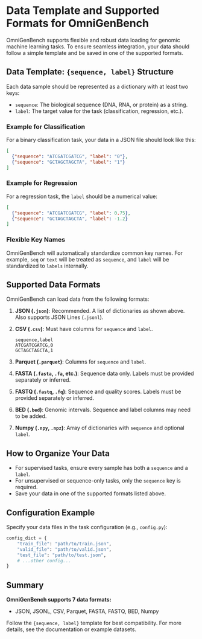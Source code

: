 # Data Template and Supported Formats for OmniGenBench

OmniGenBench supports flexible and robust data loading for genomic machine learning tasks. To ensure seamless integration, your data should follow a simple template and be saved in one of the supported formats.

## Data Template: `{sequence, label}` Structure

Each data sample should be represented as a dictionary with at least two keys:
- `sequence`: The biological sequence (DNA, RNA, or protein) as a string.
- `label`: The target value for the task (classification, regression, etc.).

### Example for Classification

For a binary classification task, your data in a JSON file should look like this:

```json
[
  {"sequence": "ATCGATCGATCG", "label": "0"},
  {"sequence": "GCTAGCTAGCTA", "label": "1"}
]
```

### Example for Regression

For a regression task, the `label` should be a numerical value:

```json
[
  {"sequence": "ATCGATCGATCG", "label": 0.75},
  {"sequence": "GCTAGCTAGCTA", "label": -1.2}
]
```

### Flexible Key Names

OmniGenBench will automatically standardize common key names. For example, `seq` or `text` will be treated as `sequence`, and `label` will be standardized to `labels` internally.

## Supported Data Formats

OmniGenBench can load data from the following formats:

1. **JSON (`.json`)**: Recommended. A list of dictionaries as shown above. Also supports JSON Lines (`.jsonl`).
2. **CSV (`.csv`)**: Must have columns for `sequence` and `label`.

    ```csv
    sequence,label
    ATCGATCGATCG,0
    GCTAGCTAGCTA,1
    ```

3. **Parquet (`.parquet`)**: Columns for `sequence` and `label`.
4. **FASTA (`.fasta`, `.fa`, etc.)**: Sequence data only. Labels must be provided separately or inferred.
5. **FASTQ (`.fastq`, `.fq`)**: Sequence and quality scores. Labels must be provided separately or inferred.
6. **BED (`.bed`)**: Genomic intervals. Sequence and label columns may need to be added.
7. **Numpy (`.npy`, `.npz`)**: Array of dictionaries with `sequence` and optional `label`.

## How to Organize Your Data

- For supervised tasks, ensure every sample has both a `sequence` and a `label`.
- For unsupervised or sequence-only tasks, only the `sequence` key is required.
- Save your data in one of the supported formats listed above.

## Configuration Example

Specify your data files in the task configuration (e.g., `config.py`):

```python
config_dict = {
    "train_file": "path/to/train.json",
    "valid_file": "path/to/valid.json",
    "test_file": "path/to/test.json",
    # ...other config...
}
```

## Summary

**OmniGenBench supports 7 data formats:**
- JSON, JSONL, CSV, Parquet, FASTA, FASTQ, BED, Numpy

Follow the `{sequence, label}` template for best compatibility. For more details, see the documentation or example datasets.
